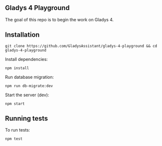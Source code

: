 ## Gladys 4 Playground

The goal of this repo is to begin the work on Gladys 4.

## Installation

```
git clone https://github.com/GladysAssistant/gladys-4-playground && cd gladys-4-playground
```

Install dependencies:

```
npm install
```

Run database migration:

```
npm run db-migrate:dev
```

Start the server (dev):

```
npm start
```

## Running tests

To run tests:

```
npm test
```

